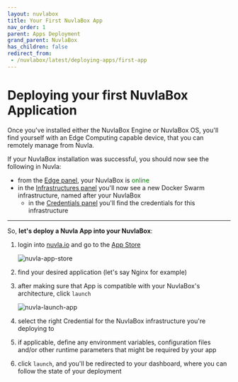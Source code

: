 ```yaml
---
layout: nuvlabox
title: Your First NuvlaBox App
nav_order: 1
parent: Apps Deployment
grand_parent: NuvlaBox
has_children: false
redirect_from:
 - /nuvlabox/latest/deploying-apps/first-app
---
```


# Deploying your first NuvlaBox Application

Once you've installed either the NuvlaBox Engine or NuvlaBox OS, you'll find yourself with an Edge Computing capable device, that you can remotely manage from Nuvla.

If your NuvlaBox installation was successful, you should now see the following in Nuvla:

 - from the [Edge panel](https://nuvla.io/ui/edge), your NuvlaBox is <span style="color:green">online</span>
 - in the [Infrastructures panel](https://nuvla.io/ui/infrastructures) you'll now see a new Docker Swarm infrastructure, named after your NuvlaBox
   - in the [Credentials panel](https://nuvla.io/ui/credentials) you'll find the credentials for this infrastructure

---

So, **let's deploy a Nuvla App into your NuvlaBox**:

 1. login into [nuvla.io](https://nuvla.io) and go to the [App Store](https://nuvla.io/ui/apps)
 
    ![nuvla-app-store](/assets/img/app-store.png)

 2. find your desired application (let's say Nginx for example)
 3. after making sure that App is compatible with your NuvlaBox's architecture, click `launch`
  
    ![nuvla-launch-app](/assets/img/launch-app.png)
 
 4. select the right Credential for the NuvlaBox infrastructure you're deploying to
 5. if applicable, define any environment variables, configuration files and/or other runtime parameters that might be required by your app
 6. click `launch`, and you'll be redirected to your dashboard, where you can follow the state of your deployment 
